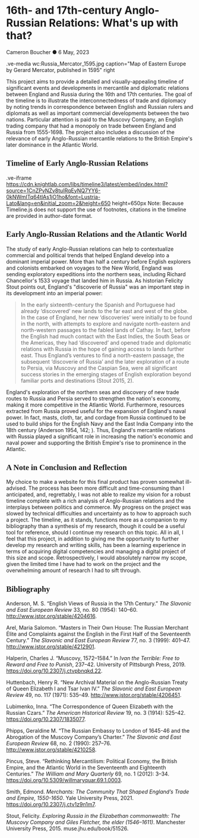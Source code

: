 <style>
    @import url(//fonts.googleapis.com/css?family=Lustria);
    @import url(//fonts.googleapis.com/css?family=Lato);
    #juncture { font-family: Lato; }
    #juncture h1, h2, h3 { font-family: Lustria; }
</style>

# 16th- and 17th-century Anglo-Russian Relations: What's up with that?
Cameron Boucher ● 6 May, 2023

.ve-media wc:Russia_Mercator_1595.jpg caption="Map of Eastern Europe by Gerard Mercator, published in 1595" right

This project aims to provide a detailed and visually-appealing timeline of significant events and developments in mercantile and diplomatic relations between England and Russia during the 16th and 17th centuries. The goal of the timeline is to illustrate the interconnectedness of trade and diplomacy by noting trends in correspondence between English and Russian rulers and diplomats as well as important commercial developments between the two nations. Particular attention is paid to the Muscovy Company, an English trading company that had a monopoly on trade between England and Russia from 1555-1698. The project also includes a discussion of the relevance of early Anglo-Russian mercantile relations to the British Empire's later dominance in the Atlantic World.

## Timeline of Early Anglo-Russian Relations

.ve-iframe https://cdn.knightlab.com/libs/timeline3/latest/embed/index.html?source=1CnZPvNZv8tuIRqEyNQ7YY6-0kNWmITq64tlAs1jO1ho&font=Lustria-Lato&lang=en&initial_zoom=2&height=650 height=650px
Note: Because Timeline.js does not support the use of footnotes, citations in the timeline are provided in author-date format.

## Early Anglo-Russian Relations and the Atlantic World

The study of early Anglo-Russian relations can help to contextualize commercial and political trends that helped England develop into a dominant imperial power. More than half a century before English explorers and colonists embarked on voyages to the New World, England was sending exploratory expeditions into the northern seas, including Richard Chancellor's 1533 voyage that landed him in Russia. As historian Felicity Stout points out, England's "discoverie of Russia" was an important step in its development into an imperial power:

> In the early sixteenth-century the Spanish and Portuguese had already ‘discovered’ new lands to the far east and west of the globe. In the case of England, her new ‘discoveries’ were initially to be found in the north, with attempts to explore and navigate north-eastern and north-western passages to the fabled lands of Cathay. In fact, before the English had much contact with the East Indies, the South Seas or the Americas, they had ‘discovered’ and opened trade and diplomatic relations with Russia in the hope of gaining access to lands further east. Thus England’s ventures to find a north-eastern passage, the subsequent ‘discoverie of Russia’ and the later exploration of a route to Persia, via Muscovy and the Caspian Sea, were all significant success stories in the emerging stages of English exploration beyond familiar ports and destinations (Stout 2015, 2).

England's exploration of the northern seas and discovery of new trade routes to Russia and Persia served to strengthen the nation's economy, making it more competitive in the Atlantic World. Furthermore, resources extracted from Russia proved useful for the expansion of England's naval power. In fact, masts, cloth, tar, and cordage from Russia continued to be used to build ships for the English Navy and the East India Company into the 18th century (Anderson 1954, 142; ). Thus, England's mercantile relations with Russia played a significant role in increasing the nation's economic and naval power and supporting the British Empire's rise to prominence in the Atlantic.

## A Note in Conclusion and Reflection

My choice to make a website for this final product has proven somewhat ill-advised. The process has been more difficult and time-consuming than I anticipated, and, regrettably, I was not able to realize my vision for a robust timeline complete with a rich analysis of Anglo-Russian relations and the interplays between politics and commerce. My progress on the project was slowed by technical difficulties and uncertainty as to how to approach such a project. The timeline, as it stands, functions more as a companion to my bibliography than a synthesis of my research, though it could be a useful tool for reference, should I continue my research on this topic. All in all, I feel that this project, in addition to giving me the opportunity to further develop my research and writing skills, has been a learning experience in terms of acquiring digital competencies and managing a digital project of this size and scope. Retrospectively, I would absolutely narrow my scope, given the limited time I have had to work on the project and the overwhelming amount of research I had to sift through.

## Bibliography

Anderson, M. S. “English Views of Russia in the 17th Century.” *The Slavonic and East European Review* 33, no. 80 (1954): 140–60. http://www.jstor.org/stable/4204616.

Arel, Maria Salomon. “Masters in Their Own House: The Russian Merchant Élite and Complaints against the English in the First Half of the Seventeenth Century.” *The Slavonic and East European Review* 77, no. 3 (1999): 401–47. http://www.jstor.org/stable/4212901.

Halperin, Charles J. “Muscovy, 1572–1584.” In *Ivan the Terrible: Free to Reward and Free to Punish*, 237–42. University of Pittsburgh Press, 2019. https://doi.org/10.2307/j.ctvpbnqkd.22.

Huttenbach, Henry R. “New Archival Material on the Anglo-Russian Treaty of Queen Elizabeth I and Tsar Ivan IV.” *The Slavonic and East European Review* 49, no. 117 (1971): 535–49. http://www.jstor.org/stable/4206451.

Lubimenko, Inna. “The Correspondence of Queen Elizabeth with the Russian Czars.” *The American Historical Review* 19, no. 3 (1914): 525–42. https://doi.org/10.2307/1835077.

Phipps, Geraldine M. “The Russian Embassy to London of 1645-46 and the Abrogation of the Muscovy Company’s Charter.” *The Slavonic and East European Review* 68, no. 2 (1990): 257–76. http://www.jstor.org/stable/4210258.

Pincus, Steve. “Rethinking Mercantilism: Political Economy, the British Empire, and the Atlantic World in the Seventeenth and Eighteenth Centuries.” *The William and Mary Quarterly* 69, no. 1 (2012): 3–34. https://doi.org/10.5309/willmaryquar.69.1.0003.

Smith, Edmond. *Merchants: The Community That Shaped England’s Trade and Empire, 1550-1650*. Yale University Press, 2021. https://doi.org/10.2307/j.ctv1z9n1m7.

Stout, Felicity. *Exploring Russia in the Elizabethan commonwealth: The Muscovy Company and Giles Fletcher, the elder (1546–1611)*. Manchester University Press, 2015. muse.jhu.edu/book/51526.



